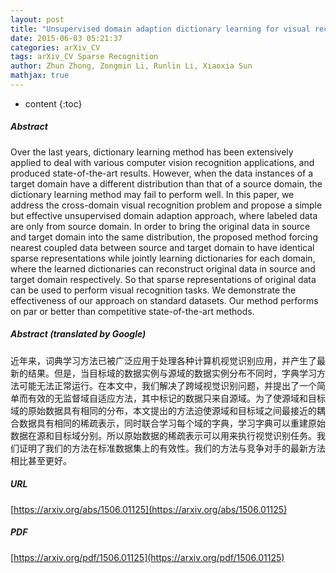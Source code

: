 ```yaml
---
layout: post
title: "Unsupervised domain adaption dictionary learning for visual recognition"
date: 2015-06-03 05:21:37
categories: arXiv_CV
tags: arXiv_CV Sparse Recognition
author: Zhun Zhong, Zongmin Li, Runlin Li, Xiaoxia Sun
mathjax: true
---
```


* content
{:toc}

##### Abstract
Over the last years, dictionary learning method has been extensively applied to deal with various computer vision recognition applications, and produced state-of-the-art results. However, when the data instances of a target domain have a different distribution than that of a source domain, the dictionary learning method may fail to perform well. In this paper, we address the cross-domain visual recognition problem and propose a simple but effective unsupervised domain adaption approach, where labeled data are only from source domain. In order to bring the original data in source and target domain into the same distribution, the proposed method forcing nearest coupled data between source and target domain to have identical sparse representations while jointly learning dictionaries for each domain, where the learned dictionaries can reconstruct original data in source and target domain respectively. So that sparse representations of original data can be used to perform visual recognition tasks. We demonstrate the effectiveness of our approach on standard datasets. Our method performs on par or better than competitive state-of-the-art methods.

##### Abstract (translated by Google)
近年来，词典学习方法已被广泛应用于处理各种计算机视觉识别应用，并产生了最新的结果。但是，当目标域的数据实例与源域的数据实例分布不同时，字典学习方法可能无法正常运行。在本文中，我们解决了跨域视觉识别问题，并提出了一个简单而有效的无监督域自适应方法，其中标记的数据只来自源域。为了使源域和目标域的原始数据具有相同的分布，本文提出的方法迫使源域和目标域之间最接近的耦合数据具有相同的稀疏表示，同时联合学习每个域的字典，学习字典可以重建原始数据在源和目标域分别。所以原始数据的稀疏表示可以用来执行视觉识别任务。我们证明了我们的方法在标准数据集上的有效性。我们的方法与竞争对手的最新方法相比甚至更好。

##### URL
[https://arxiv.org/abs/1506.01125](https://arxiv.org/abs/1506.01125)

##### PDF
[https://arxiv.org/pdf/1506.01125](https://arxiv.org/pdf/1506.01125)

